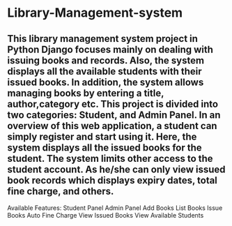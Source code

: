 # Library-Management-system
## This library management system project in Python Django focuses mainly on dealing with issuing books and records. Also, the system displays all the available students with their issued books. In addition, the system allows managing books by entering a title, author,category etc. This project is divided into two categories: Student, and Admin Panel. In an overview of this web application, a student can simply register and start using it. Here, the system displays all the issued books for the student. The system limits other access to the student account. As he/she can only view issued book records which displays expiry dates, total fine charge, and others.
Available Features:
Student Panel
Admin Panel
Add Books
List Books
Issue Books
Auto Fine Charge
View Issued Books
View Available Students
